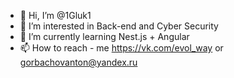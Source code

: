 - 👋 Hi, I’m @1Gluk1
- 👀 I’m interested in Back-end and Cyber Security
- 🌱 I’m currently learning Nest.js + Angular
- 📫 How to reach - me https://vk.com/evol_way or gorbachovanton@yandex.ru

<!---
1Gluk1/1Gluk1 is a ✨ special ✨ repository because its `README.md` (this file) appears on your GitHub profile.
You can click the Preview link to take a look at your changes.
--->
